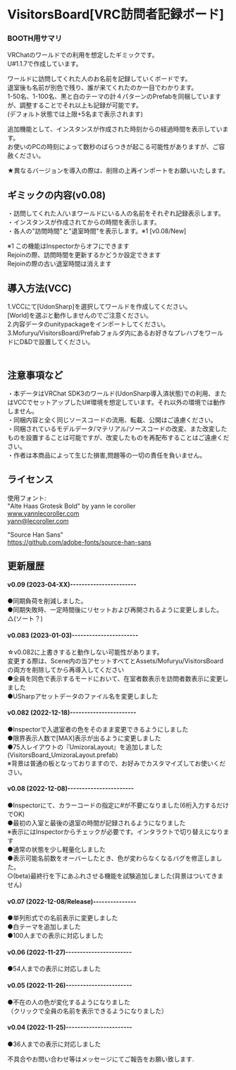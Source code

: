 # VisitorsBoard[VRC訪問者記録ボード]

### BOOTH用サマリ

VRChatのワールドでの利用を想定したギミックです。<br>
U#1.1.7で作成しています。<br>

ワールドに訪問してくれた人のお名前を記録していくボードです。<br>
退室後も名前が別色で残り、誰が来てくれたのか一目でわかります。<br>
1-50名、1-100名、黒と白のテーマの計４パターンのPrefabを同梱していますが、調整することでそれ以上も記録が可能です。<br>
(デフォルト状態では上限+5名まで表示されます)<br>

追加機能として、インスタンスが作成された時刻からの経過時間を表示しています。<br>
お使いのPCの時刻によって数秒のばらつきが起こる可能性がありますが、ご容赦ください。<br>

★異なるバージョンを導入の際は、削除の上再インポートをお願いいたします。<br>

## ギミックの内容(v0.08)

・訪問してくれた人/いまワールドにいる人の名前をそれぞれ記録表示します。<br>
・インスタンスが作成されてからの時間を表示します。<br>
・各人の"訪問時間"と"退室時間"を表示します。※1
 [v0.08/New]<br>

※1 この機能はInspectorからオフにできます<br>
  Rejoinの際、訪問時間を更新するかどうか設定できます<br>
  Rejoinの際の古い退室時間は消えます<br>

## 導入方法(VCC)

1.VCCにて[UdonSharp]を選択してワールドを作成してください。<br>
[World]を選ぶと動作しませんのでご注意ください。<br>
2.内容データのunitypackageをインポートしてください。<br>
3.Mofuryu/VisitorsBoard/Prefabフォルダ内にあるお好きなプレハブをワールドにD&Dで設置してください。<br>
　
## 注意事項など

・本データはVRChat SDK3のワールド(UdonSharp導入済状態)での利用、またはVCCでセットアップしたU#環境を想定しています。それ以外の環境では動作しません。<br>
・同梱内容と全く同じソースコードの流用、転載、公開はご遠慮ください。<br>
・同梱されているモデルデータ/マテリアル/ソースコードの改変、また改変したものを設置することは可能ですが、改変したものを再配布することはご遠慮ください。<br>
・作者は本商品によって生じた損害,問題等の一切の責任を負いません。<br>

## ライセンス

使用フォント:<br>
"Alte Haas Grotesk Bold" by yann le coroller <br>
www.yannlecoroller.com<br>
yann@lecoroller.com<br>

"Source Han Sans"<br>
https://github.com/adobe-fonts/source-han-sans<br>


## 更新履歴

#### v0.09 (2023-04-XX)-----------------------
●同期負荷を削減しました。<br>
●同期失敗時、一定時間後にリセットおよび再開されるように変更しました。<br>
△(ソート？)<br>

#### v0.083 (2023-01-03)-----------------------
☆v0.082に上書きすると動作しない可能性があります。<br>
変更する際は、Scene内の当アセットすべてとAssets/Mofuryu/VisitorsBoardの両方を削除してから再導入してください<br>
●全員を同色で表示するモードにおいて、在室者数表示を訪問者数表示に変更しました<br>
●USharpアセットデータのファイル名を変更しました<br>

#### v0.082 (2022-12-18)-----------------------
●Inspectorで入退室者の色をそのまま変更できるようにしました<br>
●限界表示人数で[MAX]表示が出るように変更しました<br>
●75人レイアウトの『UmizoraLayout』を追加しました<br>
(VisitorsBoard_UmizoraLayout.prefab)<br>
※背景は普通の板となっておりますので、お好みでカスタマイズしてお使いください。<br>

#### v0.08 (2022-12-08)-----------------------
●Inspectorにて、カラーコードの指定に#が不要になりました(6桁入力するだけでOK)<br>
●最初の入室と最後の退室の時間が記録されるようになりました<br>
  ※表示にはInspectorからチェックが必要です。インタラクトで切り替えになります<br>
●通常の状態を少し軽量化しました<br>
●表示可能名前数をオーバーしたとき、色が変わらなくなるバグを修正しました。<br>
○(beta)最終行を下にあふれさせる機能を試験追加しました(背景はついてきません)<br>

#### v0.07 (2022-12-08/Release)---------------
●単列形式での名前表示に変更しました<br>
●白テーマを追加しました<br>
●100人までの表示に対応しました<br>

#### v0.06 (2022-11-27)-----------------------
●54人までの表示に対応しました<br>

#### v0.05 (2022-11-26)-----------------------
●不在の人の色が変化するようになりました<br>
（クリックで全員の名前を表示できるようになりました）<br>

#### v0.04 (2022-11-25)-----------------------
●36人までの表示に対応しました<br>


不具合やお問い合わせ等はメッセージにてご報告をお願い致します.<br>
